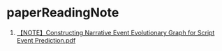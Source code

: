 # paperReadingNote
1. [【NOTE】Constructing Narrative Event Evolutionary Graph for Script Event Prediction.pdf](https://github.com/hbwx/paperReadingNote/blob/master/【NOTE】Constructing%20Narrative%20Event%20Evolutionary%20Graph%20for%20Script%20Event%20Prediction.pdf)
